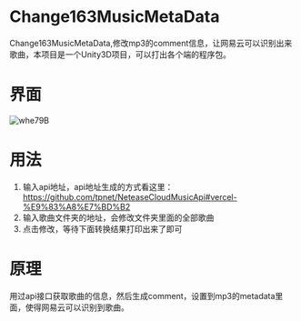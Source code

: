 # Change163MusicMetaData
Change163MusicMetaData,修改mp3的comment信息，让网易云可以识别出来歌曲，本项目是一个Unity3D项目，可以打出各个端的程序包。


# 界面

![whe79B](https://gitee.com/tpnet/UPic/raw/master/uPic/20210323/whe79B.png)


# 用法

1. 输入api地址，api地址生成的方式看这里：https://github.com/tpnet/NeteaseCloudMusicApi#vercel-%E9%83%A8%E7%BD%B2
2. 输入歌曲文件夹的地址，会修改文件夹里面的全部歌曲
3. 点击修改，等待下面转换结果打印出来了即可


# 原理
用过api接口获取歌曲的信息，然后生成comment，设置到mp3的metadata里面，使得网易云可以识别到歌曲。